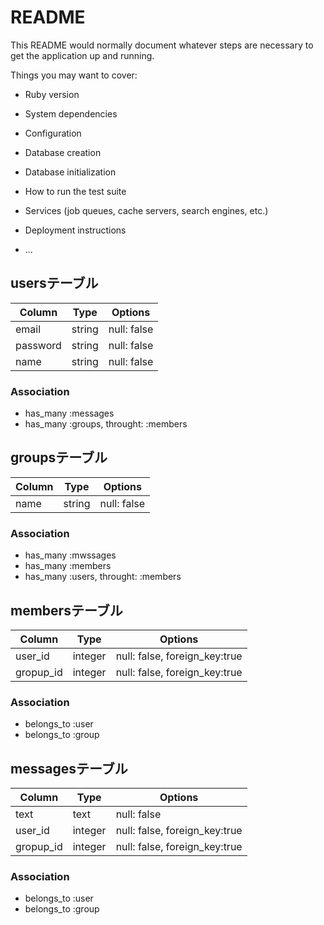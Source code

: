 # README

This README would normally document whatever steps are necessary to get the
application up and running.

Things you may want to cover:

* Ruby version

* System dependencies

* Configuration

* Database creation

* Database initialization

* How to run the test suite

* Services (job queues, cache servers, search engines, etc.)

* Deployment instructions

* ...

## usersテーブル
|Column|Type|Options|
|------|----|-------|
|email|string|null: false|
|password|string|null: false|
|name|string|null: false|
### Association
- has_many :messages
- has_many :groups, throught: :members

## groupsテーブル
|Column|Type|Options|
|------|----|-------|
|name|string|null: false|
### Association
- has_many :mwssages
- has_many :members
- has_many :users, throught: :members

## membersテーブル
|Column|Type|Options|
|------|----|-------|
|user_id|integer|null: false, foreign_key:true|
|gropup_id|integer|null: false, foreign_key:true|
### Association
- belongs_to :user
- belongs_to :group

## messagesテーブル
|Column|Type|Options|
|------|----|-------|
|text|text|null: false|
|user_id|integer|null: false, foreign_key:true|
|gropup_id|integer|null: false, foreign_key:true|
### Association
- belongs_to :user
- belongs_to :group